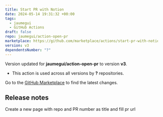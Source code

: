 ```yaml
---
title: Start PR with Notion
date: 2024-05-14 19:31:32 +00:00
tags:
  - jaumegui
  - GitHub Actions
draft: false
repo: jaumegui/action-open-pr
marketplace: https://github.com/marketplace/actions/start-pr-with-notion
version: v3
dependentsNumber: "?"
---
```



Version updated for **jaumegui/action-open-pr** to version **v3**.
- This action is used across all versions by **?** repositories.

Go to the [GitHub Marketplace](https://github.com/marketplace/actions/start-pr-with-notion) to find the latest changes.

## Release notes

Create a new page with repo and PR number as title and fill pr url
